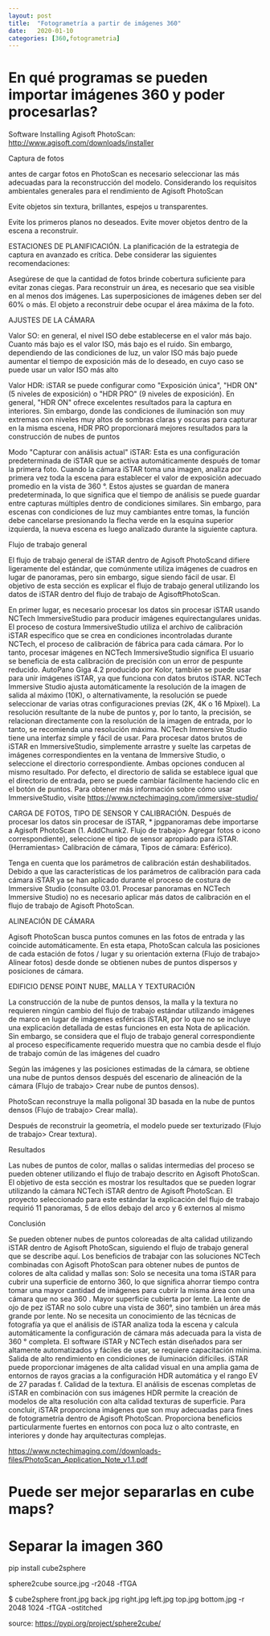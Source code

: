 ```yaml
---
layout: post
title:  "Fotogrametría a partir de imágenes 360"
date:   2020-01-10
categories: [360,fotogrametria]
---
```


# En qué programas se pueden importar imágenes 360 y poder procesarlas?

Software
Installing Agisoft PhotoScan: http://www.agisoft.com/downloads/installer

Captura de fotos

antes de cargar fotos en PhotoScan es necesario seleccionar las más adecuadas para la reconstrucción del modelo. 
Considerando los requisitos ambientales generales para el rendimiento de Agisoft PhotoScan

Evite objetos sin textura, brillantes, espejos u transparentes.

Evite los primeros planos no deseados.
Evite mover objetos dentro de la escena a reconstruir.

ESTACIONES DE PLANIFICACIÓN. La planificación de la estrategia de captura en avanzado es crítica. Debe considerar las siguientes recomendaciones:

Asegúrese de que la cantidad de fotos brinde cobertura suficiente para evitar zonas ciegas. Para reconstruir un área, es necesario que sea visible 
en al menos dos imágenes. Las superposiciones de imágenes deben ser del 60% o más. El objeto a reconstruir debe ocupar el área máxima de la foto.

AJUSTES DE LA CÁMARA

Valor SO: en general, el nivel ISO debe establecerse en el valor más bajo. Cuanto más bajo es el valor ISO, más bajo es el ruido. Sin embargo, 
dependiendo de las condiciones de luz, un valor ISO más bajo puede aumentar el tiempo de exposición más de lo deseado, en cuyo caso se puede usar un valor ISO más alto

Valor HDR: iSTAR se puede configurar como "Exposición única", "HDR ON" (5 niveles de exposición) o "HDR PRO" (9 niveles de exposición). En general, "HDR ON" ofrece 
excelentes resultados para la captura en interiores. Sin embargo, donde las condiciones de iluminación son muy extremas con niveles muy altos de sombras claras y 
oscuras para capturar en la misma escena, HDR PRO proporcionará mejores resultados para la construcción de nubes de puntos

Modo "Capturar con análisis actual" iSTAR: Esta es una configuración predeterminada de iSTAR que se activa automáticamente después de tomar la primera foto. Cuando la 
cámara iSTAR toma una imagen, analiza por primera vez toda la escena para establecer el valor de exposición adecuado promedio en la vista de 360 °. Estos ajustes se 
guardan de manera predeterminada, lo que significa que el tiempo de análisis se puede guardar entre capturas múltiples dentro de condiciones similares. Sin embargo, 
para escenas con condiciones de luz muy cambiantes entre tomas, la función debe cancelarse presionando la flecha verde en la esquina superior izquierda, 
la nueva escena es luego analizado durante la siguiente captura.

Flujo de trabajo general

El flujo de trabajo general de iSTAR dentro de Agisoft PhotoScand difiere ligeramente del estándar, que comúnmente utiliza imágenes de cuadros en lugar de panoramas, 
pero sin embargo, sigue siendo fácil de usar. El objetivo de esta sección es explicar el flujo de trabajo general utilizando los datos de iSTAR dentro del flujo de 
trabajo de AgisoftPhotoScan.

En primer lugar, es necesario procesar los datos sin procesar iSTAR usando NCTech ImmersiveStudio para producir imágenes equirectangulares unidas. 
El proceso de costura ImmersiveStudio utiliza el archivo de calibración iSTAR específico que se crea en condiciones incontroladas durante NCTech, 
el proceso de calibración de fábrica para cada cámara. Por lo tanto, procesar imágenes en NCTech ImmersiveStudio significa El usuario se beneficia 
de esta calibración de precisión con un error de pespunte reducido. AutoPano Giga 4.2 producido por Kolor, también se puede usar para unir imágenes iSTAR, 
ya que funciona con datos brutos iSTAR. NCTech Immersive Studio ajusta automáticamente la resolución de la imagen de salida al máximo (10K), 
o alternativamente, la resolución se puede seleccionar de varias otras configuraciones previas (2K, 4K o 16 Mpixel). La resolución resultante de la nube 
de puntos y, por lo tanto, la precisión, se relacionan directamente con la resolución de la imagen de entrada, por lo tanto, se recomienda una resolución máxima. 
NCTech Immersive Studio tiene una interfaz simple y fácil de usar. Para procesar datos brutos de iSTAR en ImmersiveStudio, simplemente arrastre y suelte las 
carpetas de imágenes correspondientes en la ventana de Immersive Studio, o seleccione el directorio correspondiente. Ambas opciones conducen al mismo resultado. 
Por defecto, el directorio de salida se establece igual que el directorio de entrada, pero se puede cambiar fácilmente haciendo clic en el botón de puntos. 
Para obtener más información sobre cómo usar ImmersiveStudio, visite https://www.nctechimaging.com/immersive-studio/

CARGA DE FOTOS, TIPO DE SENSOR Y CALIBRACIÓN. Después de procesar los datos sin procesar de iSTAR, * jpgpanoramas debe importarse a Agisoft PhotoScan (1. AddChunk2. 
Flujo de trabajo> Agregar fotos o icono correspondiente), seleccione el tipo de sensor apropiado para iSTAR. (Herramientas> Calibración de cámara, Tipos de cámara: Esférico).

Tenga en cuenta que los parámetros de calibración están deshabilitados. Debido a que las características de los parámetros de calibración para cada cámara iSTAR 
ya se han aplicado durante el proceso de costura de Immersive Studio (consulte 03.01. Procesar panoramas en NCTech Immersive Studio) no es necesario aplicar más 
datos de calibración en el flujo de trabajo de Agisoft PhotoScan.

ALINEACIÓN DE CÁMARA

Agisoft PhotoScan busca puntos comunes en las fotos de entrada y las coincide automáticamente. En esta etapa, PhotoScan calcula las posiciones de cada estación de 
fotos / lugar y su orientación externa (Flujo de trabajo> Alinear fotos) desde donde se obtienen nubes de puntos dispersos y posiciones de cámara.

EDIFICIO DENSE POINT NUBE, MALLA Y TEXTURACIÓN

La construcción de la nube de puntos densos, la malla y la textura no requieren ningún cambio del flujo de trabajo estándar utilizando imágenes de marco en lugar 
de imágenes esféricas iSTAR, por lo que no se incluye una explicación detallada de estas funciones en esta Nota de aplicación. Sin embargo, se considera que el 
flujo de trabajo general correspondiente al proceso específicamente requerido muestra que no cambia desde el flujo de trabajo común de las imágenes del cuadro

Según las imágenes y las posiciones estimadas de la cámara, se obtiene una nube de puntos densos después del escenario de alineación de 
la cámara (Flujo de trabajo> Crear nube de puntos densos).

PhotoScan reconstruye la malla poligonal 3D basada en la nube de puntos densos (Flujo de trabajo> Crear malla).

Después de reconstruir la geometría, el modelo puede ser texturizado (Flujo de trabajo> Crear textura).


Resultados

Las nubes de puntos de color, mallas o salidas intermedias del proceso se pueden obtener utilizando el flujo de trabajo descrito en Agisoft PhotoScan. 
El objetivo de esta sección es mostrar los resultados que se pueden lograr utilizando la cámara NCTech iSTAR dentro de Agisoft PhotoScan. 
El proyecto seleccionado para este estándar la explicación del flujo de trabajo requirió 11 panoramas, 5 de ellos debajo del arco y 6 externos al mismo

Conclusión

Se pueden obtener nubes de puntos coloreadas de alta calidad utilizando iSTAR dentro de Agisoft PhotoScan, siguiendo el flujo de trabajo general que 
se describe aquí. Los beneficios de trabajar con las soluciones NCTech combinadas con Agisoft PhotoScan para obtener nubes de puntos de colores de 
alta calidad y mallas son: Solo se necesita una toma iSTAR para cubrir una superficie de entorno 360, lo que significa ahorrar tiempo contra tomar 
una mayor cantidad de imágenes para cubrir la misma área con una cámara que no sea 360 . Mayor superficie cubierta por lente. La lente de ojo de pez 
iSTAR no solo cubre una vista de 360 ​​°, sino también un área más grande por lente. No se necesita un conocimiento de las técnicas de fotografía ya 
que el análisis de iSTAR analiza toda la escena y calcula automáticamente la configuración de cámara más adecuada para la vista de 360 ​​° completa.
El software iSTAR y NCTech están diseñados para ser altamente automatizados y fáciles de usar, se requiere capacitación mínima. Salida de alto 
rendimiento en condiciones de iluminación difíciles. iSTAR puede proporcionar imágenes de alta calidad visual en una amplia gama de entornos de 
rayos gracias a la configuración HDR automática y el rango EV de 27 paradas f. Calidad de la textura. El análisis de escenas completas de iSTAR en 
combinación con sus imágenes HDR permite la creación de modelos de alta resolución con alta calidad texturas de superficie. Para concluir, 
iSTAR proporciona imágenes que son muy adecuadas para fines de fotogrametría dentro de Agisoft PhotoScan. Proporciona beneficios particularmente 
fuertes en entornos con poca luz o alto contraste, en interiores y donde hay arquitecturas complejas.

https://www.nctechimaging.com//downloads-files/PhotoScan_Application_Note_v1.1.pdf

# Puede ser mejor separarlas en cube maps?


# Separar la imagen 360

pip install cube2sphere

sphere2cube source.jpg -r2048 -fTGA

$ cube2sphere front.jpg back.jpg right.jpg left.jpg top.jpg bottom.jpg -r 2048 1024 -fTGA -ostitched

source: https://pypi.org/project/sphere2cube/

